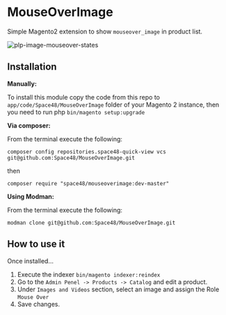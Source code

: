 # MouseOverImage
Simple Magento2 extension to show `mouseover_image` in product list.

![plp-image-mouseover-states](https://cloud.githubusercontent.com/assets/14164128/23297878/28a5370e-fa73-11e6-8692-da5fc6138a18.png)

## Installation

**Manually:**

To install this module copy the code from this repo to `app/code/Space48/MouseOverImage` folder of your Magento 2 instance, then you need to run php `bin/magento setup:upgrade`

**Via composer:**

From the terminal execute the following:

`composer config repositories.space48-quick-view vcs git@github.com:Space48/MouseOverImage.git`

then

`composer require "space48/mouseoverimage:dev-master"`

**Using Modman:**

From the terminal execute the following:

`modman clone git@github.com:Space48/MouseOverImage.git`

## How to use it

Once installed...

1. Execute the indexer `bin/magento indexer:reindex`
2. Go to the `Admin Penel -> Products -> Catalog` and edit a product.
3. Under `Images and Videos` section, select an image and assign the Role `Mouse Over`
4. Save changes.

